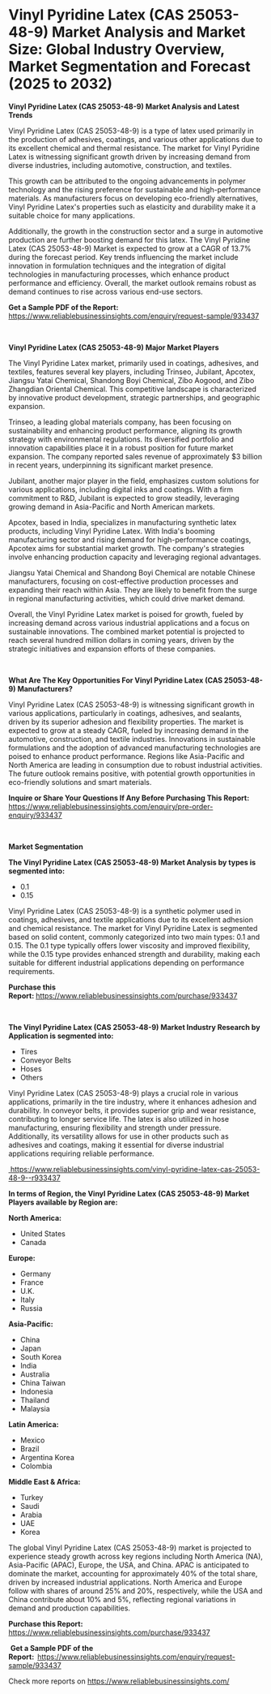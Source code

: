<p><h1>Vinyl Pyridine Latex (CAS 25053-48-9) Market Analysis and Market Size: Global Industry Overview, Market Segmentation and Forecast (2025 to 2032)</h1></p><p><strong>Vinyl Pyridine Latex (CAS 25053-48-9) Market Analysis and Latest Trends</strong></p>
<p><p>Vinyl Pyridine Latex (CAS 25053-48-9) is a type of latex used primarily in the production of adhesives, coatings, and various other applications due to its excellent chemical and thermal resistance. The market for Vinyl Pyridine Latex is witnessing significant growth driven by increasing demand from diverse industries, including automotive, construction, and textiles. </p><p>This growth can be attributed to the ongoing advancements in polymer technology and the rising preference for sustainable and high-performance materials. As manufacturers focus on developing eco-friendly alternatives, Vinyl Pyridine Latex's properties such as elasticity and durability make it a suitable choice for many applications. </p><p>Additionally, the growth in the construction sector and a surge in automotive production are further boosting demand for this latex. The Vinyl Pyridine Latex (CAS 25053-48-9) Market is expected to grow at a CAGR of 13.7% during the forecast period. Key trends influencing the market include innovation in formulation techniques and the integration of digital technologies in manufacturing processes, which enhance product performance and efficiency. Overall, the market outlook remains robust as demand continues to rise across various end-use sectors.</p></p>
<p><strong>Get a Sample PDF of the Report:&nbsp;</strong> <a href="https://www.reliablebusinessinsights.com/enquiry/request-sample/933437?utm_campaign=2313&utm_medium=2&utm_source=Github&utm_content=ia&utm_term=02042025&utm_id=vinyl-pyridine-latex-cas-25053-48-9">https://www.reliablebusinessinsights.com/enquiry/request-sample/933437</a></p>
<p>&nbsp;</p>
<p><strong>Vinyl Pyridine Latex (CAS 25053-48-9) Major Market Players</strong></p>
<p><p>The Vinyl Pyridine Latex market, primarily used in coatings, adhesives, and textiles, features several key players, including Trinseo, Jubilant, Apcotex, Jiangsu Yatai Chemical, Shandong Boyi Chemical, Zibo Aogood, and Zibo Zhangdian Oriental Chemical. This competitive landscape is characterized by innovative product development, strategic partnerships, and geographic expansion.</p><p>Trinseo, a leading global materials company, has been focusing on sustainability and enhancing product performance, aligning its growth strategy with environmental regulations. Its diversified portfolio and innovation capabilities place it in a robust position for future market expansion. The company reported sales revenue of approximately $3 billion in recent years, underpinning its significant market presence.</p><p>Jubilant, another major player in the field, emphasizes custom solutions for various applications, including digital inks and coatings. With a firm commitment to R&D, Jubilant is expected to grow steadily, leveraging growing demand in Asia-Pacific and North American markets.</p><p>Apcotex, based in India, specializes in manufacturing synthetic latex products, including Vinyl Pyridine Latex. With India's booming manufacturing sector and rising demand for high-performance coatings, Apcotex aims for substantial market growth. The company's strategies involve enhancing production capacity and leveraging regional advantages.</p><p>Jiangsu Yatai Chemical and Shandong Boyi Chemical are notable Chinese manufacturers, focusing on cost-effective production processes and expanding their reach within Asia. They are likely to benefit from the surge in regional manufacturing activities, which could drive market demand.</p><p>Overall, the Vinyl Pyridine Latex market is poised for growth, fueled by increasing demand across various industrial applications and a focus on sustainable innovations. The combined market potential is projected to reach several hundred million dollars in coming years, driven by the strategic initiatives and expansion efforts of these companies.</p></p>
<p>&nbsp;</p>
<p><strong>What Are The Key Opportunities For Vinyl Pyridine Latex (CAS 25053-48-9) Manufacturers?</strong></p>
<p><p>Vinyl Pyridine Latex (CAS 25053-48-9) is witnessing significant growth in various applications, particularly in coatings, adhesives, and sealants, driven by its superior adhesion and flexibility properties. The market is expected to grow at a steady CAGR, fueled by increasing demand in the automotive, construction, and textile industries. Innovations in sustainable formulations and the adoption of advanced manufacturing technologies are poised to enhance product performance. Regions like Asia-Pacific and North America are leading in consumption due to robust industrial activities. The future outlook remains positive, with potential growth opportunities in eco-friendly solutions and smart materials.</p></p>
<p><strong>Inquire or Share Your Questions If Any Before Purchasing This Report:</strong> <a href="https://www.reliablebusinessinsights.com/enquiry/pre-order-enquiry/933437?utm_campaign=2313&utm_medium=2&utm_source=Github&utm_content=ia&utm_term=02042025&utm_id=vinyl-pyridine-latex-cas-25053-48-9">https://www.reliablebusinessinsights.com/enquiry/pre-order-enquiry/933437</a></p>
<p>&nbsp;</p>
<p><strong>Market Segmentation</strong></p>
<p><strong>The Vinyl Pyridine Latex (CAS 25053-48-9) Market Analysis by types is segmented into:</strong></p>
<p><ul><li>0.1</li><li>0.15</li></ul></p>
<p><p>Vinyl Pyridine Latex (CAS 25053-48-9) is a synthetic polymer used in coatings, adhesives, and textile applications due to its excellent adhesion and chemical resistance. The market for Vinyl Pyridine Latex is segmented based on solid content, commonly categorized into two main types: 0.1 and 0.15. The 0.1 type typically offers lower viscosity and improved flexibility, while the 0.15 type provides enhanced strength and durability, making each suitable for different industrial applications depending on performance requirements.</p></p>
<p><strong>Purchase this Report:&nbsp;</strong><a href="https://www.reliablebusinessinsights.com/purchase/933437?utm_campaign=2313&utm_medium=2&utm_source=Github&utm_content=ia&utm_term=02042025&utm_id=vinyl-pyridine-latex-cas-25053-48-9">https://www.reliablebusinessinsights.com/purchase/933437</a></p>
<p>&nbsp;</p>
<p><strong>The Vinyl Pyridine Latex (CAS 25053-48-9) Market Industry Research by Application is segmented into:</strong></p>
<p><ul><li>Tires</li><li>Conveyor Belts</li><li>Hoses</li><li>Others</li></ul></p>
<p><p>Vinyl Pyridine Latex (CAS 25053-48-9) plays a crucial role in various applications, primarily in the tire industry, where it enhances adhesion and durability. In conveyor belts, it provides superior grip and wear resistance, contributing to longer service life. The latex is also utilized in hose manufacturing, ensuring flexibility and strength under pressure. Additionally, its versatility allows for use in other products such as adhesives and coatings, making it essential for diverse industrial applications requiring reliable performance.</p></p>
<p><a href="https://www.reliablebusinessinsights.com/vinyl-pyridine-latex-cas-25053-48-9--r933437?utm_campaign=2313&utm_medium=2&utm_source=Github&utm_content=ia&utm_term=02042025&utm_id=vinyl-pyridine-latex-cas-25053-48-9">&nbsp;https://www.reliablebusinessinsights.com/vinyl-pyridine-latex-cas-25053-48-9--r933437</a></p>
<p><strong>In terms of Region, the Vinyl Pyridine Latex (CAS 25053-48-9) Market Players available by Region are:</strong></p>
<p>
    <p> <strong> North America: </strong>
        <ul>
            <li>United States</li>
            <li>Canada</li>
        </ul>
        </p> 
    <p> <strong> Europe: </strong>
        <ul>
            <li>Germany</li>
            <li>France</li>
            <li>U.K.</li>
            <li>Italy</li>
            <li>Russia</li>
        </ul>
        </p> 
    <p> <strong> Asia-Pacific: </strong>
        <ul>
            <li>China</li>
            <li>Japan</li>
            <li>South Korea</li>
            <li>India</li>
            <li>Australia</li>
            <li>China Taiwan</li>
            <li>Indonesia</li>
            <li>Thailand</li>
            <li>Malaysia</li>
        </ul>
        </p> 
    <p> <strong> Latin America: </strong>
        <ul>
            <li>Mexico</li>
            <li>Brazil</li>
            <li>Argentina Korea</li>
            <li>Colombia</li>
        </ul>
        </p> 
    <p> <strong> Middle East & Africa: </strong>
        <ul>
            <li>Turkey</li>
            <li>Saudi</li>
            <li>Arabia</li>
            <li>UAE</li>
            <li>Korea</li>
        </ul>
    </p>
    </p>
<p><p>The global Vinyl Pyridine Latex (CAS 25053-48-9) market is projected to experience steady growth across key regions including North America (NA), Asia-Pacific (APAC), Europe, the USA, and China. APAC is anticipated to dominate the market, accounting for approximately 40% of the total share, driven by increased industrial applications. North America and Europe follow with shares of around 25% and 20%, respectively, while the USA and China contribute about 10% and 5%, reflecting regional variations in demand and production capabilities.</p></p>
<p><strong>Purchase this Report: </strong><a href="https://www.reliablebusinessinsights.com/purchase/933437?utm_campaign=2313&utm_medium=2&utm_source=Github&utm_content=ia&utm_term=02042025&utm_id=vinyl-pyridine-latex-cas-25053-48-9">https://www.reliablebusinessinsights.com/purchase/933437</a></p>
<p>&nbsp;<strong>Get a Sample PDF of the Report:&nbsp;&nbsp;</strong><a href="https://www.reliablebusinessinsights.com/enquiry/request-sample/933437?utm_campaign=2313&utm_medium=2&utm_source=Github&utm_content=ia&utm_term=02042025&utm_id=vinyl-pyridine-latex-cas-25053-48-9">https://www.reliablebusinessinsights.com/enquiry/request-sample/933437</a></p>
<p><strong></strong></p>
<p>Check more reports on <a href="https://www.reliablebusinessinsights.com/?utm_campaign=2313&utm_medium=2&utm_source=Github&utm_content=ia&utm_term=02042025&utm_id=vinyl-pyridine-latex-cas-25053-48-9">https://www.reliablebusinessinsights.com/</a></p>